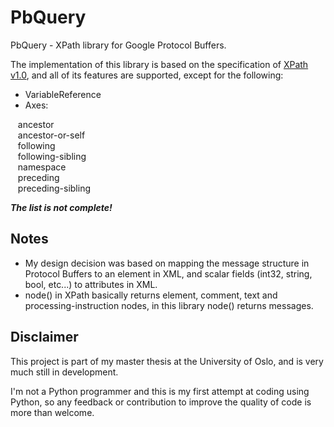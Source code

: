 PbQuery
=======

PbQuery - XPath library for Google Protocol Buffers.


The implementation of this library is based on the specification of [XPath v1.0](http://www.w3.org/TR/xpath/), and all of its features are supported, except for the following:

- VariableReference
- Axes:
<div>
&nbsp;&nbsp;&nbsp;ancestor<br>
&nbsp;&nbsp;&nbsp;ancestor-or-self<br>
&nbsp;&nbsp;&nbsp;following<br>
&nbsp;&nbsp;&nbsp;following-sibling<br>
&nbsp;&nbsp;&nbsp;namespace<br>
&nbsp;&nbsp;&nbsp;preceding<br>
&nbsp;&nbsp;&nbsp;preceding-sibling<br>
</div>

***The list is not complete!***

Notes
-----
- My design decision was based on mapping the message structure in Protocol Buffers to an element in XML, and scalar fields (int32, string, bool, etc...) to attributes in XML.
- node() in XPath basically returns element, comment, text and processing-instruction nodes, in this library node() returns messages.


Disclaimer
----------
This project is part of my master thesis at the University of Oslo, and is very much still in development.

I'm not a Python programmer and this is my first attempt at coding using Python, so any feedback or contribution to improve the quality of code is more than welcome.
